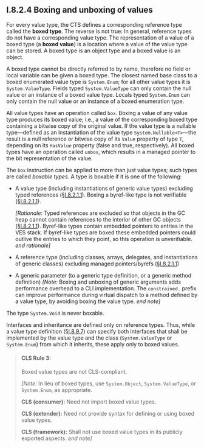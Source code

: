 ## I.8.2.4 Boxing and unboxing of values

For every value type, the CTS defines a corresponding reference type called the **boxed type**. The reverse is not true: In general, reference types do not have a corresponding value type. The representation of a value of a boxed type (a **boxed value**) is a location where a value of the value type can be stored. A boxed type is an object type and a boxed value is an object.

A boxed type cannot be directly referred to by name, therefore no field or local variable can be given a boxed type. The closest named base class to a boxed enumerated value type is `System.Enum`; for all other value types it is `System.ValueType`. Fields typed `System.ValueType` can only contain the null value or an instance of a boxed value type. Locals typed `System.Enum` can only contain the null value or an instance of a boxed enumeration type.

All value types have an operation called `box`. Boxing a value of any value type produces its boxed value; i.e., a value of the corresponding boxed type containing a bitwise copy of the original value. If the value type is a nullable type&mdash;defined as an instantiation of the value type `System.Nullable<T>`&mdash;the result is a null reference or bitwise copy of its `Value` property of type `T`, depending on its `HasValue` property (false and true, respectively). All boxed types have an operation called `unbox`, which results in a managed pointer to the bit representation of the value.

The `box` instruction can be applied to more than just value types; such types are called *boxable types*. A type is boxable if it is one of the following:

 * A value type (including instantiations of generic value types) excluding typed references (§[I.8.2.1.1](i.8.2.1.1-managed-pointers-and-related-types.md)). Boxing a byref-like type is not verifiable (§[I.8.2.1.1](i.8.2.1.1-managed-pointers-and-related-types.md)).

   _[Rationale:_ Typed references are excluded so that objects in the GC heap cannot contain references to the interior of other GC objects (§[I.8.2.1.1](#todo-missing-hyperlink)). Byref-like types contain embedded pointers to entries in the VES stack. If byref-like types are boxed these embedded pointers could outlive the entries to which they point, so this operation is unverifiable. _end rationale]_

 * A reference type (including classes, arrays, delegates, and instantiations of generic classes) excluding managed pointers/byrefs (§[I.8.2.1.1](i.8.2.1.1-managed-pointers-and-related-types.md))

 * A generic parameter (to a generic type definition, or a generic method definition) _[Note:_ Boxing and unboxing of generic arguments adds performance overhead to a CLI implementation. The `constrained.` prefix can improve performance during virtual dispatch to a method defined by a value type, by avoiding boxing the value type. _end note]_

The type `System.Void` is never boxable.

Interfaces and inheritance are defined only on reference types. Thus, while a value type definition (§[I.8.9.7](i.8.9.7-value-type-definition.md)) can specify both interfaces that shall be implemented by the value type and the class (`System.ValueType` or `System.Enum`) from which it inherits, these apply only to boxed values. 

> #### CLS Rule 3:
>
> Boxed value types are not CLS-compliant.
>
> _[Note:_ In lieu of boxed types, use `System.Object`, `System.ValueType`, or `System.Enum`, as appropriate.
>
> **CLS (consumer):** Need not import boxed value types.
>
> **CLS (extender):** Need not provide syntax for defining or using boxed value types.
>
> **CLS (framework):** Shall not use boxed value types in its publicly exported aspects. _end note]_
